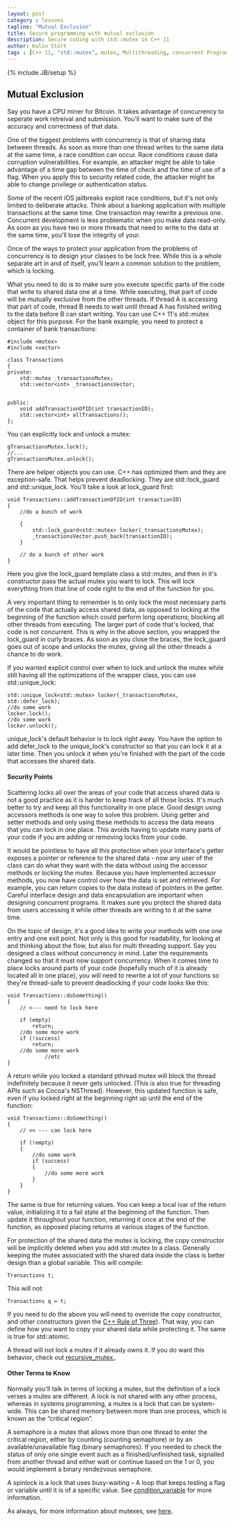```yaml
---
layout: post
category : lessons
tagline: "Mutual Exclusion"
title: Secure programming with mutual exclusion
description: Secure coding with std::mutex in C++ 11
author: Kolin Stürt
tags : [C++ 11, "std::mutex", mutex, Multithreading, concurrent Programming]
---
```

{% include JB/setup %}

## Mutual Exclusion

Say you have a CPU miner for Bitcoin. It takes advantage of concurrency to seperate work retreival and submission. You'll want to make sure of the accuracy and correctness of that data.

One of the biggest problems with concurrency is that of sharing data between threads. As soon as more than one thread writes to the same data at the same time, a race condition can occur. Race conditions cause data corruption vulnerabilities. For example, an attacker might be able to take advantage of a time gap between the time of check and the time of use of a flag. When you apply this to security related code, the attacker might be able to change privilege or authentication status.

Some of the recent iOS jailbreaks exploit race conditions, but it's not only limited to deliberate attacks. Think about a banking application with multiple transactions at the same time. One transaction may rewrite a previous one. Concurrent development is less problematic when you make data read-only. As soon as you have two or more threads that need to write to the data at the same time, you'll lose the integrity of your. 

Once of the ways to protect your application from the problems of concurrency is to design your classes to be lock free. While this is a whole separate art in and of itself, you'll learn a common solution to the problem, which is locking.

What you need to do is to make sure you execute specific parts of the code that write to shared data one at a time. While executing, that part of code will be mutually exclusive from the other threads. If thread A is accessing that part of code, thread B needs to wait until thread A has finished writing to the data before B can start writing. You can use C++ 11's std::mutex object for this purpose. For the bank example, you need to protect a container of bank transactions:

	#include <mutex>
	#include <vector>
	
	class Transactions
	{
	private:
	    std::mutex _transactionsMutex;
	    std::vector<int> _transactionsVector;
	    
	    
	public:
	    void addTransactionOfID(int transactionID);
	    std::vector<int> allTransactions();
	};


You can explicitly lock and unlock a mutex:

	gTransactionsMutex.lock();
	//...
	gTransactionsMutex.unlock();

There are helper objects you can use. C++ has optimized them and they are exception-safe. That helps prevent deadlocking. They are std::lock_guard and std::unique_lock. You'll take a look at lock_guard first:

	void Transactions::addTransactionOfID(int transactionID)
	{
	    //do a bunch of work
	    
	    {
	        std::lock_guard<std::mutex> locker(_transactionsMutex);
	        _transactionsVector.push_back(transactionID);
	    }
	    
	    // do a bunch of other work
	}

Here you give the lock_guard template class a std::mutex, and then in it's constructor pass the actual mutex you want to lock. This will lock everything from that line of code right to the end of the function for you. 

A very important thing to remember is to only lock the most necessary parts of the code that actually access shared data, as opposed to locking at the beginning of the function which could perform long operations; blocking all other threads from executing. The larger part of code that's locked, that code is not  concurrent. This is why in the above section, you wrapped the lock_guard in curly braces. As soon as you close the braces, the lock_guard goes out of scope and unlocks the mutex, giving all the other threads a chance to do work.

If you wanted explicit control over when to lock and unlock the mutex while still having all the optimizations of the wrapper class, you can use std::unique_lock:

	std::unique_lock<std::mutex> locker(_transactionsMutex, std::defer_lock);
	//do some work
	locker.lock();
	//do some work
	locker.unlock();

unique_lock's default behavior is to lock right away. You have the option to add defer_lock to the unique_lock's constructor so that you can lock it at a later time. Then you unlock it when you're finished with the part of the code that accesses the shared data.

#### Security Points

Scattering locks all over the areas of your code that access shared data is not a good practice as it is harder to keep track of all those locks. It's much better to try and keep all this functionality in one place. Good design using accessors methods is one way to solve this problem. Using getter and setter methods and only using these methods to access the data means that you can lock in one place. This avoids having to update many parts of your code if you are adding or removing locks from your code.

It would be pointless to have all this protection when your interface's getter exposes a pointer or reference to the shared data -  now any user of the class can do what they want with the data without using the accessor methods or locking the mutex. Because you have implemented accessor methods, you now have control over how the data is set and retrieved. For example, you can return copies to the data instead of pointers in the getter. Careful interface design and data encapsulation are important when designing concurrent programs. It makes sure you protect the shared data from users accessing it while other threads are writing to it at the same time.

On the topic of design, it's a good idea to write your methods with one one entry and one exit point. Not only is this good for readability, for looking at and thinking about the flow, but also for multi threading support. Say you designed a class without concurrency in mind. Later the requirements changed so that it must now support concurrency. When it comes time to place locks around parts of your code (hopefully much of it is already located all in one place), you will need to rewrite a lot of your functions so they're thread-safe to prevent deadlocking if your code looks like this:

	void Transactions::doSomething()
	{
	    // <--- need to lock here
	    
		if (empty)
			return;
		//do some more work
		if (!success)
			return;
		//do some more work
	            //etc
	}

A return while you locked a standard pthread mutex will block the thread indefinitely because it never gets unlocked. (This is also true for threading APIs such as Cocoa's NSThread). However, this updated function is safe, even if you locked right at the beginning right up until the end of the function:

	void Transactions::doSomething()
	{
	    // << --- can lock here
	    
		if (!empty)
		{
			//do some work
			if (success)
			{
				//do some more work
			}
		}
	}

The same is true for returning values. You can keep a local ivar of the return value, initializing it to a fail state at the beginning of the function. Then update it throughout your function, returning it once at the end of the function, as opposed placing returns at various stages of the function.

For protection of the shared data the mutex is locking, the copy constructor will be implicitly deleted when you add std::mutex to a class. Generally keeping the mutex associated with the shared data inside the class is better design than a global variable. This will compile:

	Transactions t;

This will not:

	Transactions q = t;

If you need to do the above you will need to override the copy constructor, and other constructors given the [C++ Rule of Three](https://en.wikipedia.org/wiki/Rule_of_three_%28C%2B%2B_programming%29)). That way, you can define how you want to copy your shared data while protecting it. The same is true for std::atomic.

A thread will not lock a mutex if it already owns it. If you do want this behavior, check out [recursive_mutex.](http://en.cppreference.com/w/cpp/thread/recursive_mutex).

#### Other Terms to Know

Normally you'll talk in terms of locking a mutex, but the definition of a lock verses a mutex are different. A lock is not shared with any other process, whereas in systems programming, a mutex is a lock that can be system-wide. This can be shared memory between more than one process, which is known as the “critical region”.

A semaphore is a mutex that allows more than one thread to enter the critical region, either by counting (counting semaphore) or by an available/unavailable flag (binary semaphores). If you needed to check the status of only one single event such as a finished/unfinished task, signalled from another thread and either wait or continue based on the 1 or 0, you would implement a binary rendezvous semaphore.

A spinlock is a lock that uses busy-waiting – A loop that keeps testing a flag or variable until it is of a specific value. See [condition_variable](https://collinbstuart.github.io/lessons/2014/03/01/condition/) for more information.

As always, for more information about mutexes, see [here](http://en.cppreference.com/w/cpp/thread/mutex).
